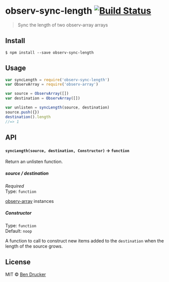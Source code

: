 # observ-sync-length [![Build Status](https://travis-ci.org/bendrucker/observ-sync-length.svg?branch=master)](https://travis-ci.org/bendrucker/observ-sync-length)

> Sync the length of two observ-array arrays


## Install

```
$ npm install --save observ-sync-length
```


## Usage

```js
var syncLength = require('observ-sync-length')
var ObservArray = require('observ-array')

var source = ObservArray([])
var destination = ObservArray([])

var unlisten = syncLength(source, destination)
source.push({})
destination().length
//=> 1
```

## API

#### `syncLength(source, destination, Constructor)` -> `function`

Return an unlisten function.

##### source / destination

*Required*  
Type: `function`

[observ-array](https://github.com/raynos/observ-array) instances

##### Constructor

Type: `function`  
Default: `noop`

A function to call to construct new items added to the `destination` when the length of the source grows.


## License

MIT © [Ben Drucker](http://bendrucker.me)
